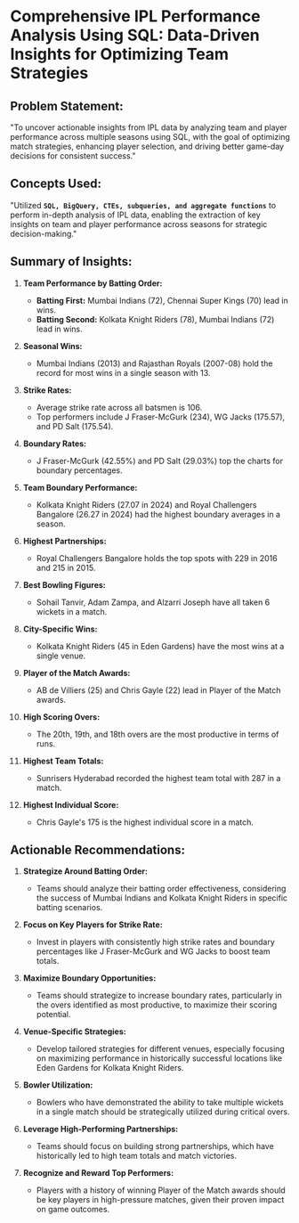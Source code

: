 # **Comprehensive IPL Performance Analysis Using SQL: Data-Driven Insights for Optimizing Team Strategies**

## **Problem Statement:**

"To uncover actionable insights from IPL data by analyzing team and player performance across multiple seasons using SQL, with the goal of optimizing match strategies, enhancing player selection, and driving better game-day decisions for consistent success."


## **Concepts Used:**

"Utilized **`SQL, BigQuery, CTEs, subqueries, and aggregate functions`** to perform in-depth analysis of IPL data, enabling the extraction of key insights on team and player performance across seasons for strategic decision-making."


## Summary of Insights:

1. **Team Performance by Batting Order:**
   - **Batting First:** Mumbai Indians (72), Chennai Super Kings (70) lead in wins.
   - **Batting Second:** Kolkata Knight Riders (78), Mumbai Indians (72) lead in wins.

2. **Seasonal Wins:**
   - Mumbai Indians (2013) and Rajasthan Royals (2007-08) hold the record for most wins in a single season with 13.

3. **Strike Rates:**
   - Average strike rate across all batsmen is 106.
   - Top performers include J Fraser-McGurk (234), WG Jacks (175.57), and PD Salt (175.54).

4. **Boundary Rates:**
   - J Fraser-McGurk (42.55%) and PD Salt (29.03%) top the charts for boundary percentages.

5. **Team Boundary Performance:**
   - Kolkata Knight Riders (27.07 in 2024) and Royal Challengers Bangalore (26.27 in 2024) had the highest boundary averages in a season.

6. **Highest Partnerships:**
   - Royal Challengers Bangalore holds the top spots with 229 in 2016 and 215 in 2015.

7. **Best Bowling Figures:**
   - Sohail Tanvir, Adam Zampa, and Alzarri Joseph have all taken 6 wickets in a match.

8. **City-Specific Wins:**
   - Kolkata Knight Riders (45 in Eden Gardens) have the most wins at a single venue.

9. **Player of the Match Awards:**
   - AB de Villiers (25) and Chris Gayle (22) lead in Player of the Match awards.

10. **High Scoring Overs:**
    - The 20th, 19th, and 18th overs are the most productive in terms of runs.

11. **Highest Team Totals:**
    - Sunrisers Hyderabad recorded the highest team total with 287 in a match.

12. **Highest Individual Score:**
    - Chris Gayle's 175 is the highest individual score in a match.

## Actionable Recommendations:

1. **Strategize Around Batting Order:**
   - Teams should analyze their batting order effectiveness, considering the success of Mumbai Indians and Kolkata Knight Riders in specific batting scenarios.

2. **Focus on Key Players for Strike Rate:**
   - Invest in players with consistently high strike rates and boundary percentages like J Fraser-McGurk and WG Jacks to boost team totals.

3. **Maximize Boundary Opportunities:**
   - Teams should strategize to increase boundary rates, particularly in the overs identified as most productive, to maximize their scoring potential.

4. **Venue-Specific Strategies:**
   - Develop tailored strategies for different venues, especially focusing on maximizing performance in historically successful locations like Eden Gardens for Kolkata Knight Riders.

5. **Bowler Utilization:**
   - Bowlers who have demonstrated the ability to take multiple wickets in a single match should be strategically utilized during critical overs.

6. **Leverage High-Performing Partnerships:**
   - Teams should focus on building strong partnerships, which have historically led to high team totals and match victories.

7. **Recognize and Reward Top Performers:**
   - Players with a history of winning Player of the Match awards should be key players in high-pressure matches, given their proven impact on game outcomes.